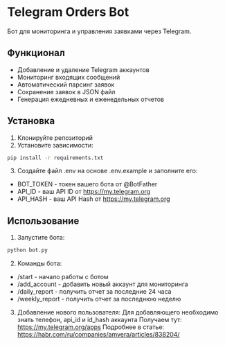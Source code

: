 # Telegram Orders Bot

Бот для мониторинга и управления заявками через Telegram.

## Функционал

- Добавление и удаление Telegram аккаунтов
- Мониторинг входящих сообщений
- Автоматический парсинг заявок
- Сохранение заявок в JSON файл
- Генерация ежедневных и еженедельных отчетов

## Установка

1. Клонируйте репозиторий
2. Установите зависимости:

```bash
pip install -r requirements.txt
```

3. Создайте файл .env на основе .env.example и заполните его:

- BOT_TOKEN - токен вашего бота от @BotFather
- API_ID - ваш API ID от https://my.telegram.org
- API_HASH - ваш API Hash от https://my.telegram.org

## Использование

1. Запустите бота:

```bash
python bot.py
```

2. Команды бота:

- /start - начало работы с ботом
- /add_account - добавить новый аккаунт для мониторинга
- /daily_report - получить отчет за последние 24 часа
- /weekly_report - получить отчет за последнюю неделю

3. Добавление нового пользователя:
   Для добавляющего необходимо знать телефон, api_id и id_hash аккаунта
   Получаем тут: https://my.telegram.org/apps
   Подробнее в статье: https://habr.com/ru/companies/amvera/articles/838204/
